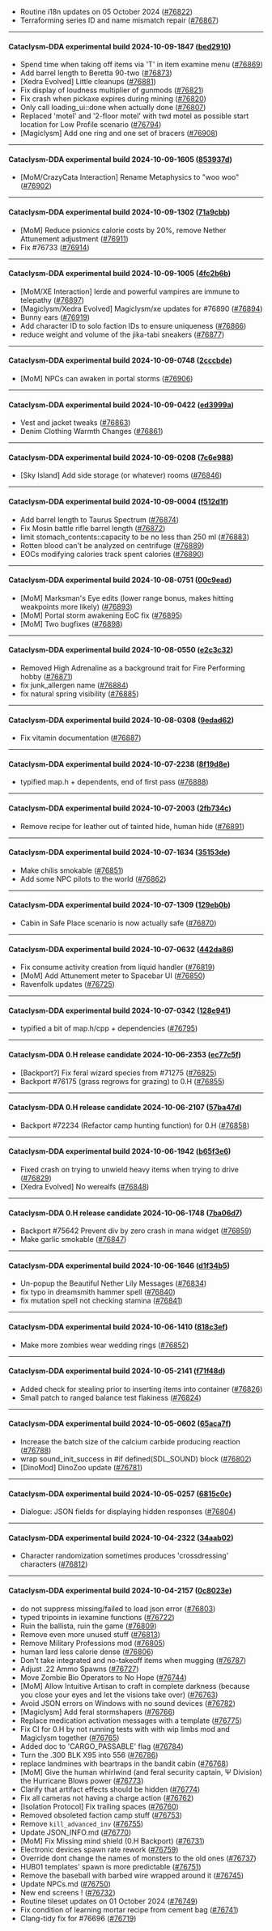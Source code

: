 * Routine i18n updates on 05 October 2024 ([#76822](https://github.com/CleverRaven/Cataclysm-DDA/pull/76822))
* Terraforming series ID and name mismatch repair ([#76867](https://github.com/CleverRaven/Cataclysm-DDA/pull/76867))

---

#### Cataclysm-DDA experimental build 2024-10-09-1847 ([bed2910](https://github.com/CleverRaven/Cataclysm-DDA/releases/tag/cdda-experimental-2024-10-09-1847))

* Spend time when taking off items via 'T' in item examine menu ([#76869](https://github.com/CleverRaven/Cataclysm-DDA/pull/76869))
* Add barrel length to Beretta 90-two ([#76873](https://github.com/CleverRaven/Cataclysm-DDA/pull/76873))
* [Xedra Evolved] Little cleanups ([#76881](https://github.com/CleverRaven/Cataclysm-DDA/pull/76881))
* Fix display of loudness multiplier of gunmods ([#76821](https://github.com/CleverRaven/Cataclysm-DDA/pull/76821))
* Fix crash when pickaxe expires during mining ([#76820](https://github.com/CleverRaven/Cataclysm-DDA/pull/76820))
* Only call loading_ui::done when actually done ([#76807](https://github.com/CleverRaven/Cataclysm-DDA/pull/76807))
* Replaced 'motel' and '2-floor motel' with twd motel as possible start location for Low Profile scenario ([#76794](https://github.com/CleverRaven/Cataclysm-DDA/pull/76794))
* [Magiclysm] Add one ring and one set of bracers ([#76908](https://github.com/CleverRaven/Cataclysm-DDA/pull/76908))

---

#### Cataclysm-DDA experimental build 2024-10-09-1605 ([853937d](https://github.com/CleverRaven/Cataclysm-DDA/releases/tag/cdda-experimental-2024-10-09-1605))

* [MoM/CrazyCata Interaction] Rename Metaphysics to "woo woo" ([#76902](https://github.com/CleverRaven/Cataclysm-DDA/pull/76902))

---

#### Cataclysm-DDA experimental build 2024-10-09-1302 ([71a9cbb](https://github.com/CleverRaven/Cataclysm-DDA/releases/tag/cdda-experimental-2024-10-09-1302))

* [MoM] Reduce psionics calorie costs by 20%, remove Nether Attunement adjustment ([#76911](https://github.com/CleverRaven/Cataclysm-DDA/pull/76911))
* Fix #76733 ([#76914](https://github.com/CleverRaven/Cataclysm-DDA/pull/76914))

---

#### Cataclysm-DDA experimental build 2024-10-09-1005 ([4fc2b6b](https://github.com/CleverRaven/Cataclysm-DDA/releases/tag/cdda-experimental-2024-10-09-1005))

* [MoM/XE Interaction] Ierde and powerful vampires are immune to telepathy ([#76897](https://github.com/CleverRaven/Cataclysm-DDA/pull/76897))
* [Magiclysm/Xedra Evolved] Magiclysm/xe updates for #76890 ([#76894](https://github.com/CleverRaven/Cataclysm-DDA/pull/76894))
* Bunny ears ([#76919](https://github.com/CleverRaven/Cataclysm-DDA/pull/76919))
* Add character ID to solo faction IDs to ensure uniqueness ([#76866](https://github.com/CleverRaven/Cataclysm-DDA/pull/76866))
* reduce weight and volume of the jika-tabi sneakers ([#76877](https://github.com/CleverRaven/Cataclysm-DDA/pull/76877))

---

#### Cataclysm-DDA experimental build 2024-10-09-0748 ([2cccbde](https://github.com/CleverRaven/Cataclysm-DDA/releases/tag/cdda-experimental-2024-10-09-0748))

* [MoM] NPCs can awaken in portal storms ([#76906](https://github.com/CleverRaven/Cataclysm-DDA/pull/76906))

---

#### Cataclysm-DDA experimental build 2024-10-09-0422 ([ed3999a](https://github.com/CleverRaven/Cataclysm-DDA/releases/tag/cdda-experimental-2024-10-09-0422))

* Vest and jacket tweaks ([#76863](https://github.com/CleverRaven/Cataclysm-DDA/pull/76863))
* Denim Clothing Warmth Changes ([#76861](https://github.com/CleverRaven/Cataclysm-DDA/pull/76861))

---

#### Cataclysm-DDA experimental build 2024-10-09-0208 ([7c6e988](https://github.com/CleverRaven/Cataclysm-DDA/releases/tag/cdda-experimental-2024-10-09-0208))

* [Sky Island] Add side storage (or whatever) rooms ([#76846](https://github.com/CleverRaven/Cataclysm-DDA/pull/76846))

---

#### Cataclysm-DDA experimental build 2024-10-09-0004 ([f512d1f](https://github.com/CleverRaven/Cataclysm-DDA/releases/tag/cdda-experimental-2024-10-09-0004))

* Add barrel length to Taurus Spectrum ([#76874](https://github.com/CleverRaven/Cataclysm-DDA/pull/76874))
* Fix Mosin battle rifle barrel length ([#76872](https://github.com/CleverRaven/Cataclysm-DDA/pull/76872))
* limit stomach_contents::capacity to be no less than 250 ml ([#76883](https://github.com/CleverRaven/Cataclysm-DDA/pull/76883))
* Rotten blood can't be analyzed on centrifuge ([#76889](https://github.com/CleverRaven/Cataclysm-DDA/pull/76889))
* EOCs modifying calories track spent calories ([#76890](https://github.com/CleverRaven/Cataclysm-DDA/pull/76890))

---

#### Cataclysm-DDA experimental build 2024-10-08-0751 ([00c9ead](https://github.com/CleverRaven/Cataclysm-DDA/releases/tag/cdda-experimental-2024-10-08-0751))

* [MoM] Marksman's Eye edits (lower range bonus, makes hitting weakpoints more likely) ([#76893](https://github.com/CleverRaven/Cataclysm-DDA/pull/76893))
* [MoM] Portal storm awakening EoC fix ([#76895](https://github.com/CleverRaven/Cataclysm-DDA/pull/76895))
* [MoM] Two bugfixes ([#76898](https://github.com/CleverRaven/Cataclysm-DDA/pull/76898))

---

#### Cataclysm-DDA experimental build 2024-10-08-0550 ([e2c3c32](https://github.com/CleverRaven/Cataclysm-DDA/releases/tag/cdda-experimental-2024-10-08-0550))

* Removed High Adrenaline as a background trait for Fire Performing hobby ([#76871](https://github.com/CleverRaven/Cataclysm-DDA/pull/76871))
* fix junk_allergen name ([#76884](https://github.com/CleverRaven/Cataclysm-DDA/pull/76884))
* fix natural spring visibility ([#76885](https://github.com/CleverRaven/Cataclysm-DDA/pull/76885))

---

#### Cataclysm-DDA experimental build 2024-10-08-0308 ([9edad62](https://github.com/CleverRaven/Cataclysm-DDA/releases/tag/cdda-experimental-2024-10-08-0308))

* Fix vitamin documentation ([#76887](https://github.com/CleverRaven/Cataclysm-DDA/pull/76887))

---

#### Cataclysm-DDA experimental build 2024-10-07-2238 ([8f19d8e](https://github.com/CleverRaven/Cataclysm-DDA/releases/tag/cdda-experimental-2024-10-07-2238))

* typified map.h + dependents, end of first pass ([#76888](https://github.com/CleverRaven/Cataclysm-DDA/pull/76888))

---

#### Cataclysm-DDA experimental build 2024-10-07-2003 ([2fb734c](https://github.com/CleverRaven/Cataclysm-DDA/releases/tag/cdda-experimental-2024-10-07-2003))

* Remove recipe for leather out of tainted hide, human hide ([#76891](https://github.com/CleverRaven/Cataclysm-DDA/pull/76891))

---

#### Cataclysm-DDA experimental build 2024-10-07-1634 ([35153de](https://github.com/CleverRaven/Cataclysm-DDA/releases/tag/cdda-experimental-2024-10-07-1634))

* Make chilis smokable ([#76851](https://github.com/CleverRaven/Cataclysm-DDA/pull/76851))
* Add some NPC pilots to the world ([#76862](https://github.com/CleverRaven/Cataclysm-DDA/pull/76862))

---

#### Cataclysm-DDA experimental build 2024-10-07-1309 ([129eb0b](https://github.com/CleverRaven/Cataclysm-DDA/releases/tag/cdda-experimental-2024-10-07-1309))

* Cabin in Safe Place scenario is now actually safe ([#76870](https://github.com/CleverRaven/Cataclysm-DDA/pull/76870))

---

#### Cataclysm-DDA experimental build 2024-10-07-0632 ([442da86](https://github.com/CleverRaven/Cataclysm-DDA/releases/tag/cdda-experimental-2024-10-07-0632))

* Fix consume activity creation from liquid handler ([#76819](https://github.com/CleverRaven/Cataclysm-DDA/pull/76819))
* [MoM] Add Attunement meter to Spacebar UI ([#76850](https://github.com/CleverRaven/Cataclysm-DDA/pull/76850))
* Ravenfolk updates ([#76725](https://github.com/CleverRaven/Cataclysm-DDA/pull/76725))

---

#### Cataclysm-DDA experimental build 2024-10-07-0342 ([128e941](https://github.com/CleverRaven/Cataclysm-DDA/releases/tag/cdda-experimental-2024-10-07-0342))

* typified a bit of map.h/cpp + dependencies ([#76795](https://github.com/CleverRaven/Cataclysm-DDA/pull/76795))

---

#### Cataclysm-DDA 0.H release candidate 2024-10-06-2353 ([ec77c5f](https://github.com/CleverRaven/Cataclysm-DDA/releases/tag/cdda-0.H-2024-10-06-2353))

* [Backport?] Fix feral wizard species from #71275 ([#76825](https://github.com/CleverRaven/Cataclysm-DDA/pull/76825))
* Backport #76175 (grass regrows for grazing) to 0.H ([#76855](https://github.com/CleverRaven/Cataclysm-DDA/pull/76855))

---

#### Cataclysm-DDA 0.H release candidate 2024-10-06-2107 ([57ba47d](https://github.com/CleverRaven/Cataclysm-DDA/releases/tag/cdda-0.H-2024-10-06-2107))

* Backport #72234 (Refactor camp hunting function) for 0.H ([#76858](https://github.com/CleverRaven/Cataclysm-DDA/pull/76858))

---

#### Cataclysm-DDA experimental build 2024-10-06-1942 ([b65f3e6](https://github.com/CleverRaven/Cataclysm-DDA/releases/tag/cdda-experimental-2024-10-06-1942))

* Fixed crash on trying to unwield heavy items when trying to drive ([#76829](https://github.com/CleverRaven/Cataclysm-DDA/pull/76829))
* [Xedra Evolved] No werealfs ([#76848](https://github.com/CleverRaven/Cataclysm-DDA/pull/76848))

---

#### Cataclysm-DDA 0.H release candidate 2024-10-06-1748 ([7ba06d7](https://github.com/CleverRaven/Cataclysm-DDA/releases/tag/cdda-0.H-2024-10-06-1748))

* Backport #75642 Prevent div by zero crash in mana widget ([#76859](https://github.com/CleverRaven/Cataclysm-DDA/pull/76859))
* Make garlic smokable ([#76847](https://github.com/CleverRaven/Cataclysm-DDA/pull/76847))

---

#### Cataclysm-DDA experimental build 2024-10-06-1646 ([d1f34b5](https://github.com/CleverRaven/Cataclysm-DDA/releases/tag/cdda-experimental-2024-10-06-1646))

* Un-popup the Beautiful Nether Lily Messages ([#76834](https://github.com/CleverRaven/Cataclysm-DDA/pull/76834))
* fix typo in dreamsmith hammer spell ([#76840](https://github.com/CleverRaven/Cataclysm-DDA/pull/76840))
* fix mutation spell not checking stamina ([#76841](https://github.com/CleverRaven/Cataclysm-DDA/pull/76841))

---

#### Cataclysm-DDA experimental build 2024-10-06-1410 ([818c3ef](https://github.com/CleverRaven/Cataclysm-DDA/releases/tag/cdda-experimental-2024-10-06-1410))

* Make more zombies wear wedding rings ([#76852](https://github.com/CleverRaven/Cataclysm-DDA/pull/76852))

---

#### Cataclysm-DDA experimental build 2024-10-05-2141 ([f71f48d](https://github.com/CleverRaven/Cataclysm-DDA/releases/tag/cdda-experimental-2024-10-05-2141))

* Added check for stealing prior to inserting items into container ([#76826](https://github.com/CleverRaven/Cataclysm-DDA/pull/76826))
* Small patch to ranged balance test flakiness ([#76824](https://github.com/CleverRaven/Cataclysm-DDA/pull/76824))

---

#### Cataclysm-DDA experimental build 2024-10-05-0602 ([65aca7f](https://github.com/CleverRaven/Cataclysm-DDA/releases/tag/cdda-experimental-2024-10-05-0602))

* Increase the batch size of the calcium carbide producing reaction ([#76788](https://github.com/CleverRaven/Cataclysm-DDA/pull/76788))
* wrap sound_init_success in #if defined(SDL_SOUND) block ([#76802](https://github.com/CleverRaven/Cataclysm-DDA/pull/76802))
* [DinoMod] DinoZoo update ([#76781](https://github.com/CleverRaven/Cataclysm-DDA/pull/76781))

---

#### Cataclysm-DDA experimental build 2024-10-05-0257 ([6815c0c](https://github.com/CleverRaven/Cataclysm-DDA/releases/tag/cdda-experimental-2024-10-05-0257))

* Dialogue: JSON fields for displaying hidden responses ([#76804](https://github.com/CleverRaven/Cataclysm-DDA/pull/76804))

---

#### Cataclysm-DDA experimental build 2024-10-04-2322 ([34aab02](https://github.com/CleverRaven/Cataclysm-DDA/releases/tag/cdda-experimental-2024-10-04-2322))

* Character randomization sometimes produces 'crossdressing' characters ([#76812](https://github.com/CleverRaven/Cataclysm-DDA/pull/76812))

---

#### Cataclysm-DDA experimental build 2024-10-04-2157 ([0c8023e](https://github.com/CleverRaven/Cataclysm-DDA/releases/tag/cdda-experimental-2024-10-04-2157))

* do not suppress missing/failed to load json error ([#76803](https://github.com/CleverRaven/Cataclysm-DDA/pull/76803))
* typed tripoints in iexamine functions ([#76722](https://github.com/CleverRaven/Cataclysm-DDA/pull/76722))
* Ruin the ballista, ruin the game ([#76809](https://github.com/CleverRaven/Cataclysm-DDA/pull/76809))
* Remove even more unused stuff ([#76813](https://github.com/CleverRaven/Cataclysm-DDA/pull/76813))
* Remove Military Professions mod ([#76805](https://github.com/CleverRaven/Cataclysm-DDA/pull/76805))
* human lard less calorie dense ([#76806](https://github.com/CleverRaven/Cataclysm-DDA/pull/76806))
* Don't take integrated and no-takeoff items when mugging ([#76787](https://github.com/CleverRaven/Cataclysm-DDA/pull/76787))
* Adjust .22 Ammo Spawns ([#76727](https://github.com/CleverRaven/Cataclysm-DDA/pull/76727))
* Move Zombie Bio Operators to No Hope ([#76744](https://github.com/CleverRaven/Cataclysm-DDA/pull/76744))
* [MoM] Allow Intuitive Artisan to craft in complete darkness (because you close your eyes and let the visions take over) ([#76763](https://github.com/CleverRaven/Cataclysm-DDA/pull/76763))
* Avoid JSON errors on Windows with no sound devices ([#76782](https://github.com/CleverRaven/Cataclysm-DDA/pull/76782))
* [Magiclysm] Add feral stormshapers ([#76766](https://github.com/CleverRaven/Cataclysm-DDA/pull/76766))
* Replace medication activation messages with a template ([#76775](https://github.com/CleverRaven/Cataclysm-DDA/pull/76775))
* Fix CI for 0.H by not running tests with with wip limbs mod and Magiclysm together ([#76765](https://github.com/CleverRaven/Cataclysm-DDA/pull/76765))
* Added doc to 'CARGO_PASSABLE' flag ([#76784](https://github.com/CleverRaven/Cataclysm-DDA/pull/76784))
* Turn the .300 BLK X95 into 556 ([#76786](https://github.com/CleverRaven/Cataclysm-DDA/pull/76786))
* replace landmines with beartraps in the bandit cabin ([#76768](https://github.com/CleverRaven/Cataclysm-DDA/pull/76768))
* [MoM] Give the human whirlwind (and feral security captain, Ψ Division) the Hurricane Blows power ([#76773](https://github.com/CleverRaven/Cataclysm-DDA/pull/76773))
* Clarify that artifact effects should be hidden ([#76774](https://github.com/CleverRaven/Cataclysm-DDA/pull/76774))
* Fix all cameras not having a charge action ([#76762](https://github.com/CleverRaven/Cataclysm-DDA/pull/76762))
* [Isolation Protocol] Fix trailing spaces ([#76760](https://github.com/CleverRaven/Cataclysm-DDA/pull/76760))
* Removed obsoleted faction camp stuff ([#76753](https://github.com/CleverRaven/Cataclysm-DDA/pull/76753))
* Remove `kill_advanced_inv` ([#76755](https://github.com/CleverRaven/Cataclysm-DDA/pull/76755))
* Update JSON_INFO.md ([#76770](https://github.com/CleverRaven/Cataclysm-DDA/pull/76770))
* [MoM] Fix Missing mind shield (0.H Backport) ([#76731](https://github.com/CleverRaven/Cataclysm-DDA/pull/76731))
* Electronic devices spawn rate rework ([#76759](https://github.com/CleverRaven/Cataclysm-DDA/pull/76759))
* Override dont change the names of monsters to the old ones ([#76737](https://github.com/CleverRaven/Cataclysm-DDA/pull/76737))
* HUB01 templates' spawn is more predictable ([#76751](https://github.com/CleverRaven/Cataclysm-DDA/pull/76751))
* Remove the baseball with barbed wire wrapped around it ([#76745](https://github.com/CleverRaven/Cataclysm-DDA/pull/76745))
* Update NPCs.md ([#76750](https://github.com/CleverRaven/Cataclysm-DDA/pull/76750))
* New end screens ! ([#76732](https://github.com/CleverRaven/Cataclysm-DDA/pull/76732))
* Routine tileset updates on 01 October 2024 ([#76749](https://github.com/CleverRaven/Cataclysm-DDA/pull/76749))
* Fix condition of learning mortar recipe from cement bag ([#76741](https://github.com/CleverRaven/Cataclysm-DDA/pull/76741))
* Clang-tidy fix for #76696 ([#76719](https://github.com/CleverRaven/Cataclysm-DDA/pull/76719))
